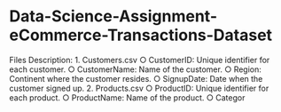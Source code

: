 # Data-Science-Assignment-eCommerce-Transactions-Dataset
Files Description: 1. Customers.csv ○ CustomerID: Unique identifier for each customer. ○ CustomerName: Name of the customer. ○ Region: Continent where the customer resides. ○ SignupDate: Date when the customer signed up. 2. Products.csv ○ ProductID: Unique identifier for each product. ○ ProductName: Name of the product. ○ Categor
